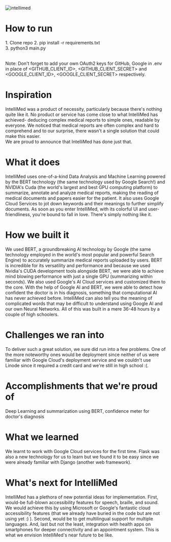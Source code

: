 ![intellimed](https://user-images.githubusercontent.com/53670363/121812988-b0e9aa00-cc9c-11eb-9565-88d4ac0a857b.png)

<h1>How to run</h1>
1. Clone repo
2. pip install -r requirements.txt<br>
3. python3 main.py<br>
<br>

Note: Don't forget to add your own OAuth2 keys for GitHub, Google in .env in place of <GITHUB_CLIENT_ID>, <GITHUB_CLIENT_SECRET> and <GOOGLE_CLIENT_ID>, <GOOGLE_CLIENT_SECRET> respectively.

<h1>Inspiration</h1>
IntelliMed was a product of necessity, particularly because there's nothing quite like it. No product or service has come close to what IntelliMed has achieved- deducing complex medical reports to simple ones, readable by everyone. We noticed that medical reports are often complex and hard to comprehend and to our surprise, there wasn't a single solution that could make this easier.
<br>
We are proud to announce that IntelliMed has done just that.

<h1>What it does</h1>
IntelliMed uses one-of-a-kind Data Analysis and Machine Learning powered by the BERT technology (the same technology used by Google Search!) and NVIDIA's Cuda (the world's largest and best GPU computing platform) to summarize, annotate and analyze medical reports, making the reading of medical documents and papers easier for the patient. It also uses Google Cloud Services to jot down keywords and their meanings to further simplify documents. As soon as you enter IntelliMed, with its colorful UI and user-friendliness, you're bound to fall in love. There's simply nothing like it.

<h1>How we built it</h1>
We used BERT, a groundbreaking AI technology by Google (the same technology employed in the world's most popular and powerful Search Engine) to accurately summarize medical reports uploaded by users. BERT is incredible for its versatility and performance and because we used Nvidia's CUDA development tools alongside BERT, we were able to achieve mind blowing performance with just a single GPU (summarizing within seconds). We also used Google's AI Cloud services and customized them to the core. With the help of Google AI and BERT, we were able to detect how confident the doctor is in his diagnosis, something that computational AI has never achieved before. IntelliMed can also tell you the meaning of complicated words that may be difficult to understand using Google AI and our own Neural Networks. All of this was built in a mere 36-48 hours by a couple of high schoolers.

<h1>Challenges we ran into</h1>
To deliver such a great solution, we sure did run into a few problems. One of the more noteworthy ones would be deployment since neither of us were familiar with Google Cloud's deployment service and we couldn't use Linode since it required a credit card and we're still in high school :(.

<h1>Accomplishments that we're proud of</h1>
Deep Learning and summarization using BERT, confidence meter for doctor's diagnosis

<h1>What we learned</h1>
We learnt to work with Google Cloud services for the first time. Flask was also a new technology for us to learn but we found it to be easy since we were already familiar with Django (another web framework).

<h1>What's next for IntelliMed</h1>
IntelliMed has a plethora of new potential ideas for implementation. First, would-be full-blown accessibility features for speech, braille, and sound. We would achieve this by using Microsoft or Google's fantastic cloud accessibility features (that we already have buried in the code but are not using yet :) ). Second, would be to get multilingual support for multiple languages. And, last but not the least, integration with health apps on smartphones for deeper connectivity and an appointment system. This is what we envision IntelliMed's near future to be like.
